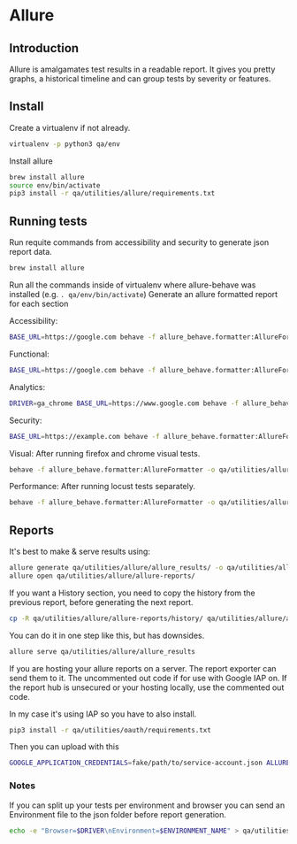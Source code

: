 # Allure

## Introduction

Allure is amalgamates test results in a readable report. It gives you pretty
graphs, a historical timeline and can group tests by severity or features.


## Install

Create a virtualenv if not already.

```bash
virtualenv -p python3 qa/env
```

Install allure

```bash
brew install allure
source env/bin/activate
pip3 install -r qa/utilities/allure/requirements.txt
```


## Running tests

Run requite commands from accessibility and security to generate json report data.

```bash
brew install allure
```

Run all the commands inside of virtualenv where allure-behave was installed
(e.g. `. qa/env/bin/activate`) Generate an allure formatted report for each
section

Accessibility:

```bash
BASE_URL=https://google.com behave -f allure_behave.formatter:AllureFormatter -o qa/utilities/allure/allure_results ./qa/accessibility/features
```

Functional:

```bash
BASE_URL=https://google.com behave -f allure_behave.formatter:AllureFormatter -o qa/utilities/allure/allure_results ./qa/functional/features
```

Analytics:

```bash
DRIVER=ga_chrome BASE_URL=https://www.google.com behave -f allure_behave.formatter:AllureFormatter -o qa/utilities/allure/allure_results ./qa/analytics/features
```

Security:

```bash
BASE_URL=https://example.com behave -f allure_behave.formatter:AllureFormatter -o qa/utilities/allure/allure_results ./qa/security/features
```

Visual:
After running firefox and chrome visual tests.

```bash
behave -f allure_behave.formatter:AllureFormatter -o qa/utilities/allure/allure_results/ qa/visual/features/ --no-skipped
```

Performance:
After running locust tests separately.

```bash
behave -f allure_behave.formatter:AllureFormatter -o qa/utilities/allure/allure_results/ qa/performance/features/ --no-skipped
```


## Reports

It's best to make & serve results using:

```bash
allure generate qa/utilities/allure/allure_results/ -o qa/utilities/allure/allure-reports/ --clean
allure open qa/utilities/allure/allure-reports/
```

If you want a History section, you need to copy the history from the previous
report, before generating the next report.

```bash
cp -R qa/utilities/allure/allure-reports/history/ qa/utilities/allure/allure_results/history
```

You can do it in one step like this, but has downsides.

```bash
allure serve qa/utilities/allure/allure_results
```

If you are hosting your allure reports on a server. The report exporter can send
them to it. The uncommented out code if for use with Google IAP on. If the
report hub is unsecured or your hosting locally, use the commented out code.

In my case it's using IAP so you have to also install.

```bash
pip3 install -r qa/utilities/oauth/requirements.txt
```

Then you can upload with this

```bash
GOOGLE_APPLICATION_CREDENTIALS=fake/path/to/service-account.json ALLURE_PROJECT_NAME=example ALLURE_HUB_CLIENT_ID=fake-##s-for-cloud-console-client-id.apps.googleusercontent.com  ALLURE_REPORT_HUB_URL=https://example/allure-hub.com python3 qa/utilities/allure/report_exporter.py
```


### Notes

If you can split up your tests per environment and browser you can send an
Environment file to the json folder before report generation.

```bash
echo -e "Browser=$DRIVER\nEnvironment=$ENVIRONMENT_NAME" > qa/utilities/allure/allure_results/environment.properties
```
